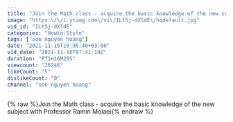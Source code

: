 ```yaml
---
title: "Join the Math class - acquire the basic knowledge of the new subject with Professor Ramin Molaei"
image: "https:\/\/i.ytimg.com\/vi\/ILtSj-dXldE\/hqdefault.jpg"
vid_id: "ILtSj-dXldE"
categories: "Howto-Style"
tags: ["son nguyen hoang"]
date: "2021-11-15T16:36:40+03:00"
vid_date: "2021-11-10T07:41:10Z"
duration: "PT1H16M25S"
viewcount: "26246"
likeCount: "5"
dislikeCount: "0"
channel: "son nguyen hoang"
---
```

{% raw %}Join the Math class - acquire the basic knowledge of the new subject with Professor Ramin Molaei{% endraw %}
